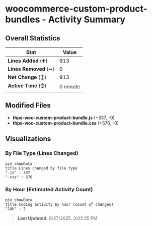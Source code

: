 # woocommerce-custom-product-bundles - Activity Summary 

## Overall Statistics

| Stat                   | Value                                                             |
| ---------------------- | ----------------------------------------------------------------- |
| **Lines Added** (➕)   | 913                                          |
| **Lines Removed** (➖) | 0                                        |
| **Net Change** (↕)    | 913                |
| **Active Time** (⌚)   | 0 minute |


## Modified Files
- **thps-woo-custom-product-bundle.js** (+337, -0)
- **thps-woo-custom-product-bundle.css** (+576, -0)

## Visualizations

### By File Type (Lines Changed)

```mermaid
pie showData
title Lines changed by file type
".js" : 337
".css" : 576
```

### By Hour (Estimated Activity Count)

```mermaid
pie showData
title Coding activity by hour (count of changes)
"14h" : 2
```


> **Last Updated:** 8/27/2025, 3:03:35 PM